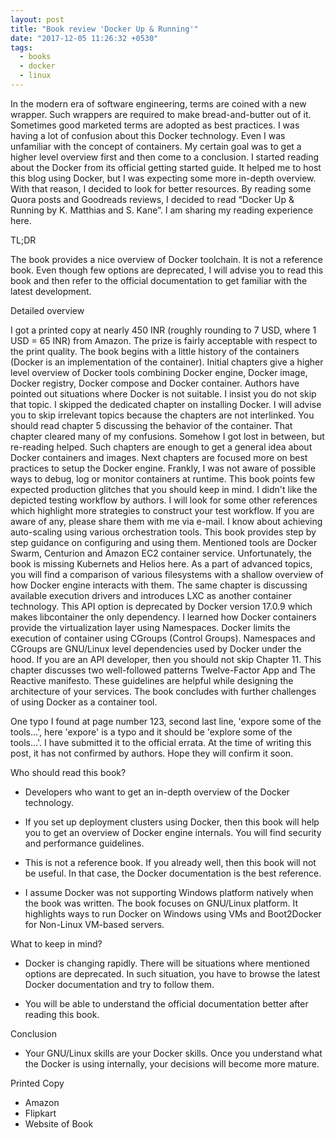 ```yaml
---
layout: post
title: "Book review 'Docker Up & Running'"
date: "2017-12-05 11:26:32 +0530"
tags:
  - books
  - docker
  - linux
---
```


In the modern era of software engineering, terms are coined with a new wrapper.
Such wrappers are required to make bread-and-butter out of it. Sometimes good
marketed terms are adopted as best practices. I was having a lot of confusion
about this Docker technology. Even I was unfamiliar with the concept of
containers. My certain goal was to get a higher level overview first and then
come to a conclusion. I started reading about the Docker from its official
getting started guide. It helped me to host this blog using Docker, but I was
expecting some more in-depth overview. With that reason, I decided to look for
better resources. By reading some Quora posts and Goodreads reviews, I decided
to read “Docker Up & Running by K. Matthias and S. Kane”. I am sharing my
reading experience here.


TL;DR

The book provides a nice overview of Docker toolchain. It is not a reference
book. Even though few options are deprecated, I will advise you to read this
book and then refer to the official documentation to get familiar with the
latest development.


Detailed overview

I got a printed copy at nearly 450 INR (roughly rounding to 7 USD, where 1 USD =
65 INR) from Amazon. The prize is fairly acceptable with respect to the print
quality. The book begins with a little history of the containers (Docker is an
implementation of the container). Initial chapters give a higher level overview
of Docker tools combining Docker engine, Docker image, Docker registry, Docker
compose and Docker container. Authors have pointed out situations where Docker
is not suitable. I insist you do not skip that topic. I skipped the dedicated
chapter on installing Docker. I will advise you to skip irrelevant topics
because the chapters are not interlinked. You should read chapter 5 discussing
the behavior of the container. That chapter cleared many of my confusions.
Somehow I got lost in between, but re-reading helped. Such chapters are enough
to get a general idea about Docker containers and images. Next chapters are
focused more on best practices to setup the Docker engine. Frankly, I was not
aware of possible ways to debug, log or monitor containers at runtime. This book
points few expected production glitches that you should keep in mind. I didn't
like the depicted testing workflow by authors. I will look for some other
references which highlight more strategies to construct your test workflow. If
you are aware of any, please share them with me via e-mail. I know about
achieving auto-scaling using various orchestration tools. This book provides
step by step guidance on configuring and using them. Mentioned tools are Docker
Swarm, Centurion and Amazon EC2 container service. Unfortunately, the book is
missing Kubernets and Helios here. As a part of advanced topics, you will find a
comparison of various filesystems with a shallow overview of how Docker engine
interacts with them. The same chapter is discussing available execution drivers
and introduces LXC as another container technology. This API option is
deprecated by Docker version 17.0.9 which makes libcontainer the only
dependency. I learned how Docker containers provide the virtualization layer
using Namespaces. Docker limits the execution of container using CGroups
(Control Groups). Namespaces and CGroups are GNU/Linux level dependencies used
by Docker under the hood. If you are an API developer, then you should not skip
Chapter 11. This chapter discusses two well-followed patterns Twelve-Factor App
and The Reactive manifesto. These guidelines are helpful while designing the
architecture of your services. The book concludes with further challenges of
using Docker as a container tool.


One typo I found at page number 123, second last line, 'expore some of the
tools...', here 'expore' is a typo and it should be 'explore some of the
tools...'. I have submitted it to the official errata. At the time of writing
this post, it has not confirmed by authors. Hope they will confirm it soon.


Who should read this book?

* Developers who want to get an in-depth overview of the Docker technology.

* If you set up deployment clusters using Docker, then this book will help you
  to get an overview of Docker engine internals. You will find security and
  performance guidelines.

* This is not a reference book. If you already well, then this book will not be
  useful. In that case, the Docker documentation is the best reference.

* I assume Docker was not supporting Windows platform natively when the book was
  written. The book focuses on GNU/Linux platform. It highlights ways to run
  Docker on Windows using VMs and Boot2Docker for Non-Linux VM-based servers.


What to keep in mind?

* Docker is changing rapidly. There will be situations where mentioned options
  are deprecated. In such situation, you have to browse the latest Docker
  documentation and try to follow them.

* You will be able to understand the official documentation better after reading
  this book.


Conclusion

* Your GNU/Linux skills are your Docker skills. Once you understand what the
  Docker is using internally, your decisions will become more mature.


Printed Copy

* Amazon
* Flipkart
* Website of Book

